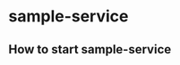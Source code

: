 # sample-service

## How to start sample-service 

<!---Test Change->

Make sure you are in the `sample-service` directry.

```
cd sample-service
```

Run `./gradlew build` to build your service. 

Connect to your local postgres instance. This assumes you have started Postgres using Docker Compose setup in `local` directory.

```
psql postgresql://postgres:postgres@localhost:5432/postgres
```

Next, create the database

```
create database sampleservicedb;
```

Quit psql

```
\q
```

Run the db migration script.

```
java -jar build/libs/sample-service-1.0-SNAPSHOT-all.jar db migrate config.yml
```
Start the application by running following command

```
java -jar build/libs/sample-service-1.0-SNAPSHOT-all.jar server config.yml
```

To check that your application is running enter url `http://localhost:14893`

You run the following http command to test the API endpoint. Make sure to install [HTTPie](https://httpie.io/cli)

```
http :14893/tasks name=Dummy
```

Response

```
HTTP/1.1 201 Created
Content-Length: 62
Content-Type: application/json
Date: Fri, 10 Jun 2022 08:11:06 GMT
```

```json
{
    "id": "485d5426-affc-4922-9a5f-d6f8cf79741d",
    "name": "Dummy"
}

```

## Health Check


To see your application's health enter url `http://localhost:14894/healthcheck`

## Docker image

```
docker build -t com.finx/sample-service .
```

Run the docker image

```
docker run -p 14893:14893 com.finx/sample-service
```